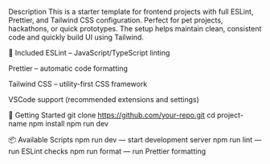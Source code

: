Description
  This is a starter template for frontend projects with full ESLint, Prettier, and Tailwind CSS configuration. Perfect for pet projects, hackathons, or quick prototypes.
  The setup helps maintain clean, consistent code and quickly build UI using Tailwind.

🔧 Included
  ESLint – JavaScript/TypeScript linting

  Prettier – automatic code formatting

  Tailwind CSS – utility-first CSS framework

  VSCode support (recommended extensions and settings)

🚀 Getting Started
  git clone https://github.com/your-repo.git
  cd project-name
  npm install
  npm run dev

📦 Available Scripts
  npm run dev — start development server
  npm run lint — run ESLint checks
  npm run format — run Prettier formatting